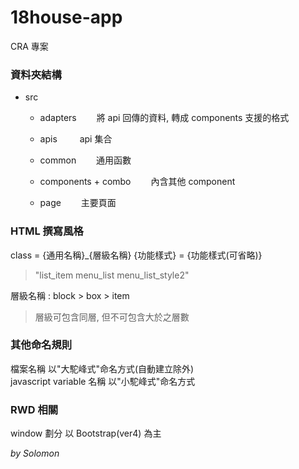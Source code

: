 # 18house-app

CRA 專案

### 資料夾結構

- src

  - adapters
    　　將 api 回傳的資料, 轉成 components 支援的格式

  - apis
    　　 api 集合

  - common
    　　通用函數

  - components + combo
    　　內含其他 component

  - page
    　　主要頁面

### HTML 撰寫風格

class = {通用名稱}\_{層級名稱} {功能樣式} = {功能樣式(可省略)}

> "list_item menu_list menu_list_style2"

層級名稱 : block > box > item

> 層級可包含同層, 但不可包含大於之層數

### 其他命名規則

檔案名稱 以"大駝峰式"命名方式(自動建立除外)  
javascript variable 名稱 以"小駝峰式"命名方式

### RWD 相關

window 劃分 以 Bootstrap(ver4) 為主

_by Solomon_
